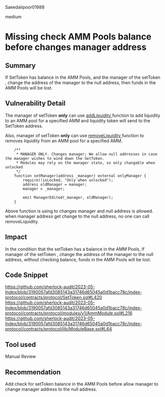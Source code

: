 Saeedalipoor01988

medium

# Missing check AMM Pools balance before changes manager address

## Summary
If SetToken has balance in the AMM Pools, and the manager of the setToken , change the address of the manager to the null address, then funds in the AMM Pools will be lost.

## Vulnerability Detail
The manager of setToken **only** can use [addLiquidity ](https://github.com/sherlock-audit/2023-05-Index/blob/3190057afd3085143a31746d65045a0d1bacc78c/index-protocol/contracts/protocol/modules/v1/AmmModule.sol#L107)function to add liquidity to an AMM pool for a specified AMM and liquidity token will send to the SetToken address.

Also, manager of setToken **only** can use [removeLiquidity ](https://github.com/sherlock-audit/2023-05-Index/blob/3190057afd3085143a31746d65045a0d1bacc78c/index-protocol/contracts/protocol/modules/v1/AmmModule.sol#L205)function to removes liquidity from an AMM pool for a specified AMM.

```solidity
    /**
     * MANAGER ONLY. Changes manager; We allow null addresses in case the manager wishes to wind down the SetToken.
     * Modules may rely on the manager state, so only changable when unlocked
     */
    function setManager(address _manager) external onlyManager {
        require(!isLocked, "Only when unlocked");
        address oldManager = manager;
        manager = _manager;

        emit ManagerEdited(_manager, oldManager);
    }
```

Above function is using to changes manager and null address is allowed. when manager address get change to the null address, no one can call removeLiquidity.

## Impact
In the condition that the setToken has a balance in the AMM Pools, If manager of the setToken , change the address of the manager to the null address, without checking balance, funds in the AMM Pools will be lost. 

## Code Snippet
https://github.com/sherlock-audit/2023-05-Index/blob/3190057afd3085143a31746d65045a0d1bacc78c/index-protocol/contracts/protocol/SetToken.sol#L420
https://github.com/sherlock-audit/2023-05-Index/blob/3190057afd3085143a31746d65045a0d1bacc78c/index-protocol/contracts/protocol/modules/v1/AmmModule.sol#L216
https://github.com/sherlock-audit/2023-05-Index/blob/3190057afd3085143a31746d65045a0d1bacc78c/index-protocol/contracts/protocol/lib/ModuleBase.sol#L64

## Tool used
Manual Review

## Recommendation
Add check for setToken balance in the AMM Pools before allow manager to change manager address to the null address.